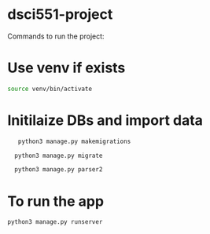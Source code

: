# dsci551-project

Commands to run the project:
# Use venv if exists

```bash
source venv/bin/activate
```

# Initilaize DBs and import data

```bash
   python3 manage.py makemigrations
  ```
```bash
  python3 manage.py migrate
  ```
```bash
  python3 manage.py parser2
```
# To run the app

```bash
python3 manage.py runserver
```
